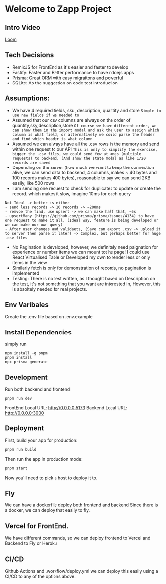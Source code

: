 # Welcome to Zapp Project

## Intro Video

[Loom](https://www.loom.com/share/9220208c26ed4d0a894a6aea3e85db7b)

## Tech Decisions

- RemixJS for FrontEnd as it's easier and faster to develop
- Fastify: Faster and Better performance to have ndoejs apps
- Prisma: Great ORM with easy migraitons and powerful
- SQLite: As the suggestion on code test introduction

## Assumptions:

- We have 4 required fields, sku, description, quantity and store
  `Simple to use new fields if we needed to`
- Assumed that our csv columns are always on the order of quantity,sky,description,store
  `Of course we have different order, we can show them in the import modal and ask the user to assign which column is what field, or alternatively we could parse the header and find which header is what column`
- Assumed we can always have all the .csv rows in the memory and send within one request to our API
  `This is only to simplify the exercise, bigger the .csv files, we could send few at ones (multiple requests) to backend, (And show the state modal as like 1/20 records are saved`
- Depending on the server (how much we want to keep the connection alive, we can send data to backend, 4 columns, makes ~ 40 bytes and 100 records makes 400 bytes), reasonable to say we can send 2KB easily, like 500 rows
- I am sending one request to check for duplicates to update or create the record. which makes it slow, imagine 10ms for each query

```500 records -> 500 find + 500 create/update -> 1000*10ms = 10s!
Not Ideal -> better is either
- send less records -> 10 records -> ~200ms
- remvoe the find, use upsert -> we can make half that, ~5s
- upsertMany (https://github.com/prisma/prisma/issues/4134) to have one request to make it all, (Ideal way, feature is being developed or we can make our own query)
- After user changes and validaets, (Save can export .csv -> upload it to server then parse it later) -> Complex, but perhaps better for huge .csv files
```

- No Pagination is developed, however, we definitely need paignation for experience or number items we can mount tot he page! I could use React Virtualised Table or Developed my own to render less or only items in the view
- Similarly fetch is only for demonstration of records, no pagination is implemented
- Testing: There is no test written, as I thought based on Description on the test, it's not something that you want are interested in, However, this is absoltely needed for real projects.

## Env Varibales

Create the .env file based on .env.example

## Install Dependencies

simply run

```
npm install -g pnpm
pnpm install
npx prisma generate
```

## Development

Run both backend and frontend

```shellscript
pnpm run dev
```

FrontEnd Local URL: http://0.0.0.0:5173
Backend Local URL: http://0.0.0.0:3000

## Deployment

First, build your app for production:

```sh
pnpm run build
```

Then run the app in production mode:

```sh
pnpm start
```

Now you'll need to pick a host to deploy it to.

## Fly

We can have a dockerfile deploy both frontend and backend
Since there is a docker, we can deploy that easily to fly.

## Vercel for FrontEnd.

We have different commands, so we can deploy frontend to Vercel
and Backend to Fly or Heroku

## CI/CD

Github Actions and .workflow/deploy.yml we can deploy this easily using a CI/CD to any of the options above.
